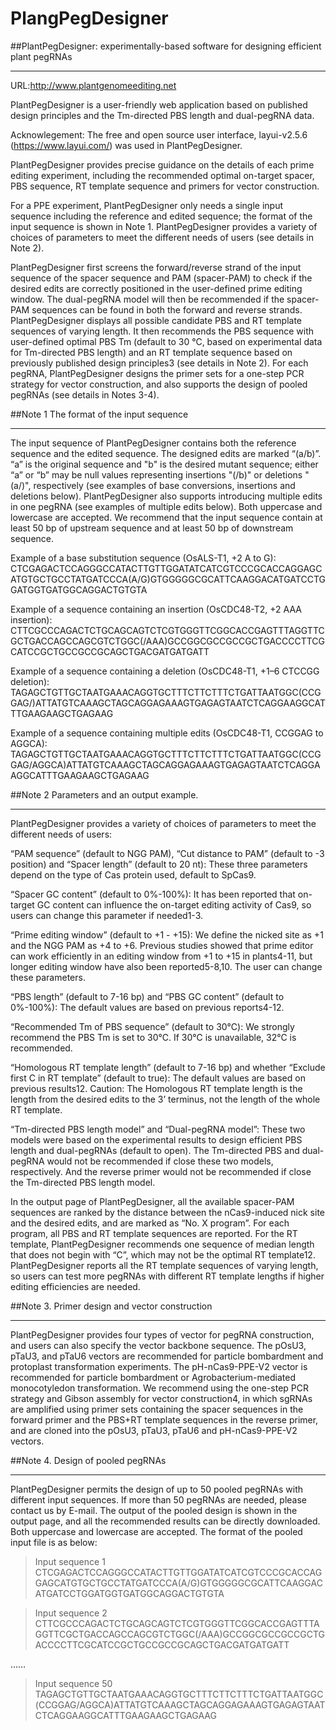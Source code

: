 # PlangPegDesigner
##PlantPegDesigner: experimentally-based software for designing efficient plant pegRNAs
 - - - - - - -
URL:http://www.plantgenomeediting.net

PlantPegDesigner is a user-friendly web application based on published design principles and the Tm-directed PBS length and dual-pegRNA data. 

Acknowlegement: The free and open source user interface, layui-v2.5.6 (https://www.layui.com/) was used in PlantPegDesigner.

PlantPegDesigner provides precise guidance on the details of each prime editing experiment, including the recommended optimal on-target spacer, PBS sequence, RT template sequence and primers for vector construction. 

For a PPE experiment, PlantPegDesigner only needs a single input sequence including the reference and edited sequence; the format of the input sequence is shown in Note 1. PlantPegDesigner provides a variety of choices of parameters to meet the different needs of users (see details in Note 2). 

PlantPegDesigner first screens the forward/reverse strand of the input sequence of the spacer sequence and PAM (spacer-PAM) to check if the desired edits are correctly positioned in the user-defined prime editing window. The dual-pegRNA model will then be recommended if the spacer-PAM sequences can be found in both the forward and reverse strands. PlantPegDesigner displays all possible candidate PBS and RT template sequences of varying length. It then recommends the PBS sequence with user-defined optimal PBS Tm (default to 30 °C, based on experimental data for Tm-directed PBS length) and an RT template sequence based on previously published design principles3 (see details in Note 2). For each pegRNA, PlantPegDesigner designs the primer sets for a one-step PCR strategy for vector construction, and also supports the design of pooled pegRNAs (see details in Notes 3-4).

##Note 1 The format of the input sequence
 - - - -
The input sequence of PlantPegDesigner contains both the reference sequence and the edited sequence. The designed edits are marked “(a/b)”. “a” is the original sequence and "b" is the desired mutant sequence; either “a” or “b” may be null values representing insertions "(/b)" or deletions "(a/)", respectively (see examples of base conversions, insertions and deletions below). PlantPegDesigner also supports introducing multiple edits in one pegRNA (see examples of multiple edits below). Both uppercase and lowercase are accepted. We recommend that the input sequence contain at least 50 bp of upstream sequence and at least 50 bp of downstream sequence.

Example of a base substitution sequence (OsALS-T1, +2 A to G):
CTCGAGACTCCAGGGCCATACTTGTTGGATATCATCGTCCCGCACCAGGAGCATGTGCTGCCTATGATCCCA(A/G)GTGGGGGCGCATTCAAGGACATGATCCTGGATGGTGATGGCAGGACTGTGTA

Example of a sequence containing an insertion (OsCDC48-T2, +2 AAA insertion):
CTTCGCCCAGACTCTGCAGCAGTCTCGTGGGTTCGGCACCGAGTTTAGGTTCGCTGACCAGCCAGCGTCTGGC(/AAA)GCCGGCGCCGCCGCTGACCCCTTCGCATCCGCTGCCGCCGCAGCTGACGATGATGATT

Example of a sequence containing a deletion (OsCDC48-T1, +1–6 CTCCGG deletion):
TAGAGCTGTTGCTAATGAAACAGGTGCTTTCTTCTTTCTGATTAATGGC(CCGGAG/)ATTATGTCAAAGCTAGCAGGAGAAAGTGAGAGTAATCTCAGGAAGGCATTTGAAGAAGCTGAGAAG

Example of a sequence containing multiple edits (OsCDC48-T1, CCGGAG to AGGCA):
TAGAGCTGTTGCTAATGAAACAGGTGCTTTCTTCTTTCTGATTAATGGC(CCGGAG/AGGCA)ATTATGTCAAAGCTAGCAGGAGAAAGTGAGAGTAATCTCAGGAAGGCATTTGAAGAAGCTGAGAAG

##Note 2 Parameters and an output example.
 - - - -
PlantPegDesigner provides a variety of choices of parameters to meet the different needs of users:

“PAM sequence” (default to NGG PAM), “Cut distance to PAM” (default to -3 position) and “Spacer length” (default to 20 nt): These three parameters depend on the type of Cas protein used, default to SpCas9. 

“Spacer GC content” (default to 0%-100%): It has been reported that on-target GC content can influence the on-target editing activity of Cas9, so users can change this parameter if needed1-3.

“Prime editing window” (default to +1 - +15): We define the nicked site as +1 and the NGG PAM as +4 to +6. Previous studies showed that prime editor can work efficiently in an editing window from +1 to +15 in plants4-11, but longer editing window have also been reported5-8,10. The user can change these parameters.

“PBS length” (default to 7-16 bp) and “PBS GC content” (default to 0%-100%): The default values are based on previous reports4-12.

“Recommended Tm of PBS sequence” (default to 30℃): We strongly recommend the PBS Tm is set to 30℃. If 30℃ is unavailable, 32℃ is recommended.

“Homologous RT template length” (default to 7-16 bp) and whether “Exclude first C in RT template” (default to true): The default values are based on previous results12. Caution: The Homologous RT template length is the length from the desired edits to the 3’ terminus, not the length of the whole RT template.

“Tm-directed PBS length model” and “Dual-pegRNA model”: These two models were based on the experimental results to design efficient PBS length and dual-pegRNAs (default to open). The Tm-directed PBS and dual-pegRNA would not be recommended if close these two models, respectively. And the reverse primer would not be recommended if close the Tm-directed PBS length model.

In the output page of PlantPegDesigner, all the available spacer-PAM sequences are ranked by the distance between the nCas9-induced nick site and the desired edits, and are marked as “No. X program”. For each program, all PBS and RT template sequences are reported. For the RT template, PlantPegDesigner recommends one sequence of median length that does not begin with “C”, which may not be the optimal RT template12. PlantPegDesigner reports all the RT template sequences of varying length, so users can test more pegRNAs with different RT template lengths if higher editing efficiencies are needed.

##Note 3. Primer design and vector construction
 - - - - -
PlantPegDesigner provides four types of vector for pegRNA construction, and users can also specify the vector backbone sequence. The pOsU3, pTaU3, and pTaU6 vectors are recommended for particle bombardment and protoplast transformation experiments. The pH-nCas9-PPE-V2 vector is recommended for particle bombardment or Agrobacterium-mediated monocotyledon transformation. We recommend using the one-step PCR strategy and Gibson assembly for vector construction4, in which sgRNAs are amplified using primer sets containing the spacer sequences in the forward primer and the PBS+RT template sequences in the reverse primer, and are cloned into the pOsU3, pTaU3, pTaU6 and pH-nCas9-PPE-V2 vectors.

##Note 4. Design of pooled pegRNAs 
 - - - -
PlantPegDesigner permits the design of up to 50 pooled pegRNAs with different input sequences. If more than 50 pegRNAs are needed, please contact us by E-mail. The output of the pooled design is shown in the output page, and all the recommended results can be directly downloaded. Both uppercase and lowercase are accepted. The format of the pooled input file is as below:

>Input sequence 1
CTCGAGACTCCAGGGCCATACTTGTTGGATATCATCGTCCCGCACCAGGAGCATGTGCTGCCTATGATCCCA(A/G)GTGGGGGCGCATTCAAGGACATGATCCTGGATGGTGATGGCAGGACTGTGTA

>Input sequence 2
CTTCGCCCAGACTCTGCAGCAGTCTCGTGGGTTCGGCACCGAGTTTAGGTTCGCTGACCAGCCAGCGTCTGGC(/AAA)GCCGGCGCCGCCGCTGACCCCTTCGCATCCGCTGCCGCCGCAGCTGACGATGATGATT

……

>Input sequence 50
TAGAGCTGTTGCTAATGAAACAGGTGCTTTCTTCTTTCTGATTAATGGC(CCGGAG/AGGCA)ATTATGTCAAAGCTAGCAGGAGAAAGTGAGAGTAATCTCAGGAAGGCATTTGAAGAAGCTGAGAAG


